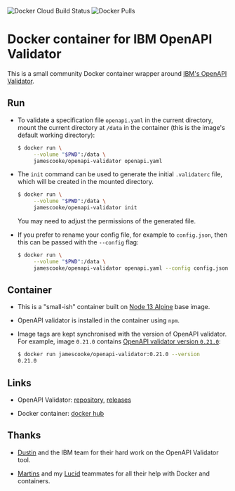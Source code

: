 ![Docker Cloud Build Status](https://img.shields.io/docker/cloud/build/jamescooke/openapi-validator)
![Docker Pulls](https://img.shields.io/docker/pulls/jamescooke/openapi-validator)


# Docker container for IBM OpenAPI Validator

This is a small community Docker container wrapper around [IBM's
OpenAPI Validator](https://github.com/IBM/openapi-validator/).

## Run

* To validate a specification file `openapi.yaml` in the current directory,
  mount the current directory at `/data` in the container (this is the image's
  default working directory):

  ```sh
  $ docker run \
       --volume "$PWD":/data \
       jamescooke/openapi-validator openapi.yaml
  ```

* The `init` command can be used to generate the initial `.validaterc` file,
  which will be created in the mounted directory.

  ```sh
  $ docker run \
       --volume "$PWD":/data \
       jamescooke/openapi-validator init
  ```

  You may need to adjust the permissions of the generated file.

* If you prefer to rename your config file, for example to `config.json`, then
  this can be passed with the `--config` flag:

  ```sh
  $ docker run \
       --volume "$PWD":/data \
       jamescooke/openapi-validator openapi.yaml --config config.json
  ```

## Container

* This is a "small-ish" container built on [Node 13
  Alpine](https://hub.docker.com/_/node/) base image.

* OpenAPI validator is installed in the container using `npm`.

* Image tags are kept synchronised with the version of OpenAPI validator. For
  example, image `0.21.0` contains [OpenAPI validator version
  `0.21.0`](https://github.com/IBM/openapi-validator/releases/tag/v0.21.0):

  ```sh
  $ docker run jamescooke/openapi-validator:0.21.0 --version
  0.21.0
  ```

## Links

* OpenAPI Validator:
    [repository](https://github.com/IBM/openapi-validator/),
    [releases](https://github.com/IBM/openapi-validator/releases)

* Docker container: [docker
    hub](https://hub.docker.com/r/jamescooke/openapi-validator)

## Thanks

* [Dustin](https://github.com/dpopp07) and the IBM team for their hard work on
    the OpenAPI Validator tool.

* [Martins](https://github.com/martinsirbe) and my
    [Lucid](https://github.com/lucidhq) teammates for all their help with
    Docker and containers.
